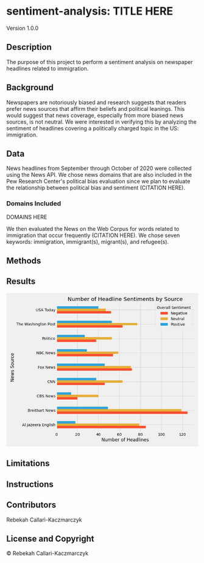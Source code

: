 # sentiment-analysis: TITLE HERE

Version 1.0.0

Description
---------------
The purpose of this project to perform a sentiment analysis on newspaper headlines related to immigration.

## Background
Newspapers are notoriously biased and research suggests that readers prefer news sources that affirm their beliefs and political leanings. This would suggest that news coverage, especially from more biased news sources, is not neutral. We were interested in verifying this by analyzing the sentiment of headlines covering a politically charged topic in the US: immigration. 

## Data
News headlines from September through October of 2020 were collected using the News API. We chose news domains that are also included in the Pew Research Center's political bias evaluation since we plan to evaluate the relationship between political bias and sentiment (CITATION HERE). 

### Domains Included
DOMAINS HERE

We then evaluated the News on the Web Corpus for words related to immigration that occur frequently (CITATION HERE). We chose seven keywords: immigration, immigrant(s), migrant(s), and refugee(s).  

## Methods


## Results

![alt text](https://github.com/James-Ashley/sentiment_analysis/blob/main/images/headlinesentimentscount.png "Count of Headlines by Sentiment Type")

## Limitations

## Instructions

Contributors
----------------
Rebekah Callari-Kaczmarczyk

License and Copyright
--------------------------
&copy; Rebekah Callari-Kaczmarczyk